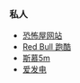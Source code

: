 ### 私人
- [恐怖屋网站](https://goregrish.com/)
- [Red Bull 跑酷](https://jobs.redbull.com/cn-zh/musketeer-158607?lang%3Den)
- [斯慕5m](https://www.huizmq.com/categories/page/7)
- [爱发电](https://uljump.afdian.net/explore)

